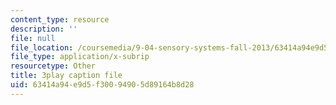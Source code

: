 ```yaml
---
content_type: resource
description: ''
file: null
file_location: /coursemedia/9-04-sensory-systems-fall-2013/63414a94e9d5f30094905d89164b8d28_XTuXlXav78.srt
file_type: application/x-subrip
resourcetype: Other
title: 3play caption file
uid: 63414a94-e9d5-f300-9490-5d89164b8d28
---
```

